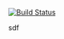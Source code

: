 [![Build Status](https://travis-ci.org/pWydmuch/zamienniki.svg?branch=master)](https://travis-ci.org/pWydmuch/zamienniki)

sdf
